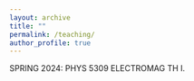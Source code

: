 ```yaml
---
layout: archive
title: ""
permalink: /teaching/
author_profile: true
---
```


SPRING 2024: PHYS 5309 ELECTROMAG TH I.
